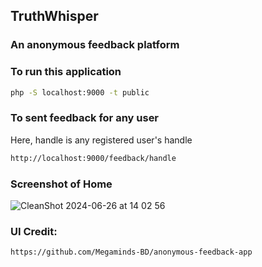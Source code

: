 ## TruthWhisper

### An anonymous feedback platform

### To run this application

```bash
php -S localhost:9000 -t public
```

### To sent feedback for any user

Here, handle is any registered user's handle

```bash
http://localhost:9000/feedback/handle
```

### Screenshot of Home

![CleanShot 2024-06-26 at 14 02 56](https://github.com/Megaminds-BD/anonymous-feedback-app/assets/831997/63e6a800-3a42-4528-b877-03d17c1d0e08)

### UI Credit:

```bash
https://github.com/Megaminds-BD/anonymous-feedback-app
```
